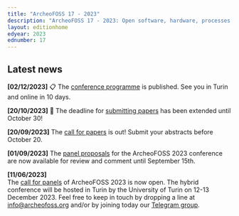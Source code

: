 ```yaml
---
title: "ArcheoFOSS 17 - 2023"
description: "ArcheoFOSS 17 - 2023: Open software, hardware, processes, data and formats in archaeological research will be hosted in Turin by the University of Turin on 12-13 December 2023"
layout: editionhome
edyear: 2023
ednumber: 17
---
```


## Latest news

**[02/12/2023]**
📋 The [conference programme](/2023/programme) is published. See you in Turin and online in 10 days.

**[20/10/2023]**
📆 The deadline for [submitting papers](/2023/call-for-papers) has been extended until October 30!

**[20/09/2023]**
The [call for papers](/2023/call-for-papers) is out! Submit your abstracts before October 20.

**[01/09/2023]**
The [panel proposals](/2023/panel-proposals) for the ArcheoFOSS 2023 conference are now available for review and comment until September 15th. 

**[11/06/2023]**  
The [call for panels](/2023/call-for-panels) of ArcheoFOSS 2023 is now open.
The hybrid conference will be hosted in Turin by the University of Turin on 12-13 December 2023. 
Feel free to keep in touch by dropping a line at [info@archeofoss.org](mailto:archaeofoss.org) and/or by joining today our [<i class="fa fa-telegram" aria-hidden="true"></i> Telegram group](https://t.me/ArcheoFOSS).
